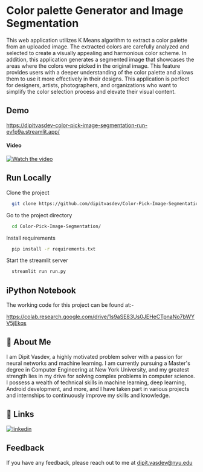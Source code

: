 
# Color palette Generator and Image Segmentation

This web application utilizes K Means algorithm to extract a color palette from an uploaded image. The extracted colors are carefully analyzed and selected to create a visually appealing and harmonious color scheme. In addition, this application generates a segmented image that showcases the areas where the colors were picked in the original image. This feature provides users with a deeper understanding of the color palette and allows them to use it more effectively in their designs. This application is perfect for designers, artists, photographers, and organizations who want to simplify the color selection process and elevate their visual content.




## Demo

https://dipitvasdev-color-pick-image-segmentation-run-evfp9a.streamlit.app/

#### Video

[![Watch the video](https://ibb.co/yV47cMQ)](https://youtu.be/ZUac852rSEo)


## Run Locally

Clone the project

```bash
  git clone https://github.com/dipitvasdev/Color-Pick-Image-Segmentation.git
```

Go to the project directory

```bash
  cd Color-Pick-Image-Segmentation/
```

Install requirements

```bash
  pip install -r requirements.txt
```

Start the streamlit server

```bash
  streamlit run run.py
```


## iPython Notebook

The working code for this project can be found at:- 

https://colab.research.google.com/drive/1s9aSE83Us0JEHeCTpnaNo7bWYV5jEkqs



## 🚀 About Me
I am Dipit Vasdev, a highly motivated problem solver with a passion for neural networks and machine learning. I am currently pursuing a Master's degree in Computer Engineering at New York University, and my greatest strength lies in my drive for solving complex problems in computer science. 
I possess a wealth of technical skills in machine learning, deep learning, Android development, and more, and I have taken part in various projects and internships to continuously improve my skills and knowledge.


## 🔗 Links

[![linkedin](https://img.shields.io/badge/linkedin-0A66C2?style=for-the-badge&logo=linkedin&logoColor=white)](https://www.linkedin.com/in/dipit-vasdev/)



## Feedback

If you have any feedback, please reach out to me at dipit.vasdev@nyu.edu
